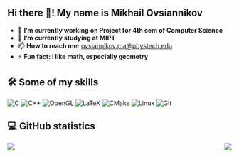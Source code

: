 ## Hi there 👋! My name is Mikhail Ovsiannikov
- 🔭 **I’m currently working on Project for 4th sem of Computer Science**
- 🌱 **I’m currently studying at MIPT**
- 📫 **How to reach me:** ovsiannikov.ma@phystech.edu
- ⚡  **Fun fact: I like math, especially geometry**

## 🛠 Some of my skills
![C](https://img.shields.io/badge/-C-00009C?style=plastic&logo=c&logoColor=grey&logoWidth=15&logoSize=10)
![C++](https://img.shields.io/badge/-C++-00009C?style=plastic&logo=C%2B%2B&logoColor=blue&logoWidth=18)
![OpenGL](https://img.shields.io/badge/-OpenGL-00009C?style=plastic&logo=OpenGL&logoColor=76A799&logoWidth=18)
![LaTeX](https://img.shields.io/badge/-LaTeX-00009C?style=plastic&logo=Latex&logoColor=02C088&logoWidth=18)
![CMake](https://img.shields.io/badge/-CMake/Make-00009C?style=plastic&logo=CMake)
![Linux](https://img.shields.io/badge/-Linux-00009C?style=plastic&logo=Linux&logoColor=black&logoWidth=18)
![Git](https://img.shields.io/badge/-Git-00009C?style=plastic&logo=Git&logoWidth=18)



## :computer: GitHub statistics
<a href="https://github.com/OAMichael">
  <img align="center" src="https://github-readme-stats-eight-theta.vercel.app/api/top-langs/?username=OAMichael&theme=tokyonight" />
</a>
<a href="https://github.com/OAMichael">
  <img align="right" src="https://github-readme-stats-eight-theta.vercel.app/api?username=OAMichael&count_private=true&show_icons=true&theme=tokyonight" />
</a>


<!--
**OAMichael/OAMichael** is a ✨ _special_ ✨ repository because its `README.md` (this file) appears on your GitHub profile.

Here are some ideas to get you started: -->
